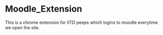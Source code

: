 # Moodle_Extension
This is a chrome extension for IITD peeps which logins to moodle everytime we open the site.
